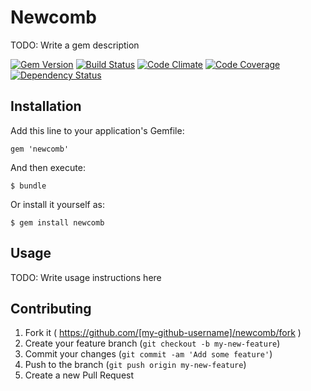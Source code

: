 # Newcomb

TODO: Write a gem description

[![Gem Version](https://img.shields.io/gem/v/newcomb.svg?style=flat)](http://rubygems.org/gems/newcomb)
[![Build Status](https://img.shields.io/travis/laserlemon/newcomb/master.svg?style=flat)](https://travis-ci.org/laserlemon/newcomb)
[![Code Climate](https://img.shields.io/codeclimate/github/laserlemon/newcomb.svg?style=flat)](https://codeclimate.com/github/laserlemon/newcomb)
[![Code Coverage](http://img.shields.io/codeclimate/coverage/github/laserlemon/newcomb.svg?style=flat)](https://codeclimate.com/github/laserlemon/newcomb)
[![Dependency Status](https://img.shields.io/gemnasium/laserlemon/newcomb.svg?style=flat)](https://gemnasium.com/laserlemon/newcomb)

## Installation

Add this line to your application's Gemfile:

    gem 'newcomb'

And then execute:

    $ bundle

Or install it yourself as:

    $ gem install newcomb

## Usage

TODO: Write usage instructions here

## Contributing

1. Fork it ( https://github.com/[my-github-username]/newcomb/fork )
2. Create your feature branch (`git checkout -b my-new-feature`)
3. Commit your changes (`git commit -am 'Add some feature'`)
4. Push to the branch (`git push origin my-new-feature`)
5. Create a new Pull Request
